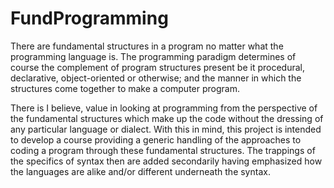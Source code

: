 # FundProgramming
There are fundamental structures in a program no matter what the programming language is. The programming paradigm determines of course the complement of program structures present be it procedural, declarative, object-oriented or otherwise; and the manner in which the structures come together to make a computer program.

There is I believe, value in looking at programming from the perspective of the fundamental structures which make up the code without the dressing of any particular language or dialect. With this in mind, this project is intended to develop a course providing a generic handling of the approaches to coding a program through these fundamental structures. The trappings of the specifics of syntax then are added secondarily having emphasized how the languages are alike and/or different underneath the syntax.

